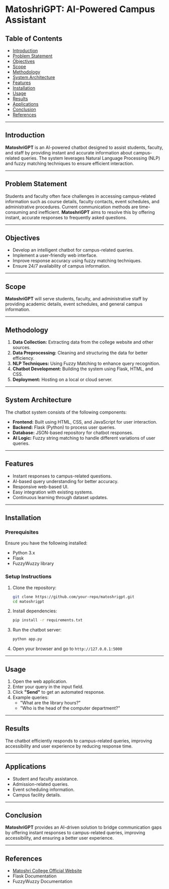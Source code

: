 # MatoshriGPT: AI-Powered Campus Assistant

## Table of Contents
- [Introduction](#introduction)
- [Problem Statement](#problem-statement)
- [Objectives](#objectives)
- [Scope](#scope)
- [Methodology](#methodology)
- [System Architecture](#system-architecture)
- [Features](#features)
- [Installation](#installation)
- [Usage](#usage)
- [Results](#results)
- [Applications](#applications)
- [Conclusion](#conclusion)
- [References](#references)

---

## Introduction  
**MatoshriGPT** is an AI-powered chatbot designed to assist students, faculty, and staff by providing instant and accurate information about campus-related queries. The system leverages Natural Language Processing (NLP) and fuzzy matching techniques to ensure efficient interaction.

---

## Problem Statement  
Students and faculty often face challenges in accessing campus-related information such as course details, faculty contacts, event schedules, and administrative procedures. Current communication methods are time-consuming and inefficient. **MatoshriGPT** aims to resolve this by offering instant, accurate responses to frequently asked questions.

---

## Objectives  
- Develop an intelligent chatbot for campus-related queries.  
- Implement a user-friendly web interface.  
- Improve response accuracy using fuzzy matching techniques.  
- Ensure 24/7 availability of campus information.

---

## Scope  
**MatoshriGPT** will serve students, faculty, and administrative staff by providing academic details, event schedules, and general campus information.

---

## Methodology  
1. **Data Collection:** Extracting data from the college website and other sources.  
2. **Data Preprocessing:** Cleaning and structuring the data for better efficiency.  
3. **NLP Techniques:** Using Fuzzy Matching to enhance query recognition.  
4. **Chatbot Development:** Building the system using Flask, HTML, and CSS.  
5. **Deployment:** Hosting on a local or cloud server.

---

## System Architecture  
The chatbot system consists of the following components:

- **Frontend:** Built using HTML, CSS, and JavaScript for user interaction.  
- **Backend:** Flask (Python) to process user queries.  
- **Database:** JSON-based repository for chatbot responses.  
- **AI Logic:** Fuzzy string matching to handle different variations of user queries.

---

## Features  
- Instant responses to campus-related questions.  
- AI-based query understanding for better accuracy.  
- Responsive web-based UI.  
- Easy integration with existing systems.  
- Continuous learning through dataset updates.

---

## Installation  

### Prerequisites  
Ensure you have the following installed:  
- Python 3.x  
- Flask  
- FuzzyWuzzy library  

### Setup Instructions  
1. Clone the repository:  
   ```bash
   git clone https://github.com/your-repo/matoshrigpt.git
   cd matoshrigpt
   ```
2. Install dependencies:  
   ```bash
   pip install -r requirements.txt
   ```
3. Run the chatbot server:  
   ```bash
   python app.py
   ```
4. Open your browser and go to `http://127.0.0.1:5000`

---

## Usage  
1. Open the web application.  
2. Enter your query in the input field.  
3. Click **"Send"** to get an automated response.  
4. Example queries:  
   - "What are the library hours?"  
   - "Who is the head of the computer department?"  

---

## Results  
The chatbot efficiently responds to campus-related queries, improving accessibility and user experience by reducing response time.

---

## Applications  
- Student and faculty assistance.  
- Admission-related queries.  
- Event scheduling information.  
- Campus facility details.

---

## Conclusion  
**MatoshriGPT** provides an AI-driven solution to bridge communication gaps by offering instant responses to campus-related queries, improving accessibility, and ensuring a better user experience.

---

## References  
- [Matoshri College Official Website](https://www.matoshricollege.edu)  
- Flask Documentation  
- FuzzyWuzzy Documentation  
